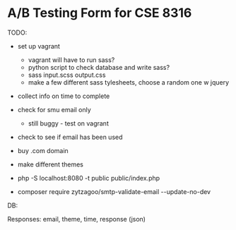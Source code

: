 # A/B Testing Form for CSE 8316

TODO:
- set up vagrant 
	- vagrant will have to run sass?
	- python script to check database and write sass?
	- sass input.scss output.css
	- make a few different sass tylesheets, choose a random one w jquery

- collect info on time to complete
- check for smu email only
	- still buggy - test on vagrant
- check to see if email has been used
- buy .com domain
- make different themes
- php -S localhost:8080 -t public public/index.php
- composer require zytzagoo/smtp-validate-email --update-no-dev 


DB:

Responses:
	email, theme, time, response (json)